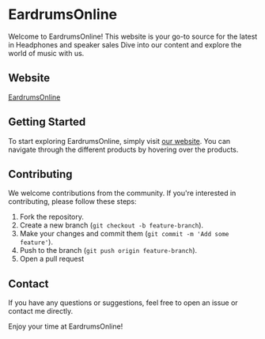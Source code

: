 # EardrumsOnline

Welcome to EardrumsOnline! This website is your go-to source for the latest in Headphones and speaker sales Dive into our content and explore the world of music with us.

## Website

[EardrumsOnline](https://tommydev2023.github.io/EardrumsOnline/)

## Getting Started

To start exploring EardrumsOnline, simply visit [our website](https://tommydev2023.github.io/EardrumsOnline/). You can navigate through the different products by hovering over the products.

## Contributing

We welcome contributions from the community. If you're interested in contributing, please follow these steps:

1. Fork the repository.
2. Create a new branch (`git checkout -b feature-branch`).
3. Make your changes and commit them (`git commit -m 'Add some feature'`).
4. Push to the branch (`git push origin feature-branch`).
5. Open a pull request

## Contact

If you have any questions or suggestions, feel free to open an issue or contact me directly.

Enjoy your time at EardrumsOnline!
